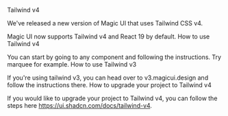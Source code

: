 Tailwind v4

We've released a new version of Magic UI that uses Tailwind CSS v4.

Magic UI now supports Tailwind v4 and React 19 by default.
How to use Tailwind v4

You can start by going to any component and following the instructions. Try marquee for example.
How to use Tailwind v3

If you're using tailwind v3, you can head over to v3.magicui.design and follow the instructions there.
How to upgrade your project to Tailwind v4

If you would like to upgrade your project to Tailwind v4, you can follow the steps here https://ui.shadcn.com/docs/tailwind-v4.
